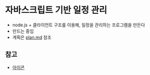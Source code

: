 # 자바스크립트 기반 일정 관리 

- node.js + 클라이언트 구조를 이용해, 일정을 관리하는 프로그램을 만든다
- 만드는 중임
- 계획은 [plan.md](./doc/plan.md) 참조

## 참고

- [아이콘](https://material.io/resources/icons)
